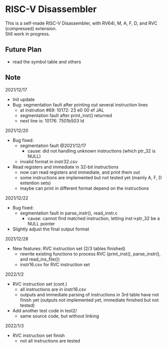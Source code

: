 # RISC-V Disassembler

This is a self-made RISC-V Disassembler, with RV64I, M, A, F, D, and RVC (compressed) extension.  
Still work in progress.  

## Future Plan

- read the symbol table and others

## Note

2021/12/17
- Init update
- Bug: segmentation fault after printing out several instruction lines
    - at instrution #69: 10172: 23 e0 00 ef JAL
    - segmentation fault after print_inst() returned
    - next line is: 10176: 7501b503 ld

2021/12/20
- Bug fixed:
    - segmentation fault @2021/12/17
        - cause: did not handling unknown instructions (which ptr_32 is NULL)
    - invalid format in instr32.csv
- Read registers and immediate in 32-bit instructions
    - now can read registers and immediate, and print them out
    - some instructions are implemented but not tested yet (mainly A, F, D extention sets)
    - maybe can print in different format depend on the instructions

2021/12/22
- Bug fixed:
    - segmentation fault in parse_instr(), read_instr.c
        - cause: cannot find matched instruction, letting inst->ptr_32 be a NULL pointer
- Slightly adjust the final output format

2021/12/28
- New features: RVC instruction set (2/3 tables finished)
    - rewrite existing functions to process RVC (print_inst(), parse_instr(), and read_ins_file())
    - instr16.csv for RVC instruction set

2022/1/2
- RVC instruction set (cont.)
    - all instructions are in instr16.csv
    - outputs and immediate parsing of instructions in 3rd table have not finish yet (outputs not implemented yet, immediate finished but not tested)
- Add another test code in test2/
    - same source code, but without linking

2022/1/3
- RVC instruction set finish
    - not all instructions are tested
